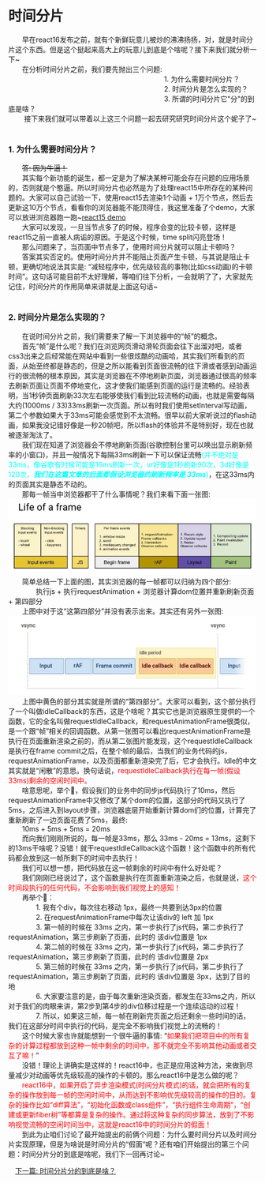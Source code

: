 # 时间分片

&emsp;&emsp;早在react16发布之前，就有个新鲜玩意儿被炒的沸沸扬扬，对，就是时间分片这个东西。但是这个挺起来高大上的玩意儿到底是个啥呢？接下来我们就分析一下~<br>
&emsp;&emsp;在分析时间分片之前，我们要先抛出三个问题: <br>
&emsp;&emsp;&emsp;&emsp;&emsp;&emsp;&emsp;&emsp;
&emsp;&emsp;&emsp;&emsp;&emsp;&emsp;&emsp;&emsp;
&emsp;&emsp;&emsp;&emsp;&emsp;&emsp;1. 为什么需要时间分片？<br>
&emsp;&emsp;&emsp;&emsp;&emsp;&emsp;&emsp;&emsp;
&emsp;&emsp;&emsp;&emsp;&emsp;&emsp;&emsp;&emsp;
&emsp;&emsp;&emsp;&emsp;&emsp;&emsp;2. 时间分片是怎么实现的？<br>
&emsp;&emsp;&emsp;&emsp;&emsp;&emsp;&emsp;&emsp;
&emsp;&emsp;&emsp;&emsp;&emsp;&emsp;&emsp;&emsp;
&emsp;&emsp;&emsp;&emsp;&emsp;&emsp;3. 所谓的时间分片它"分"的到底是啥？<br>
&emsp;&emsp; 接下来我们就可以带着以上这三个问题一起去研究研究时间分片这个妮子了~<br><br>
### 1. 为什么需要时间分片？
&emsp;&emsp;~~答: 因为牛逼！~~<br>
&emsp;&emsp;其实每个新功能的诞生，都一定是为了解决某种可能会存在问题的应用场景的，否则就是个憨逼。所以时间分片也必然是为了处理react15中所存在的某种问题的。大家可以自己试验一下，使用react15去渲染1个动画 + 1万个节点，然后去更新这10万个节点，看看你的浏览器能不能顶得住，我这里准备了个demo，大家可以放进浏览器跑一跑~[react15 demo](./index.html)<br>
&emsp;&emsp;大家可以发现，一旦当节点多了的时候，程序会变的比较卡顿，这样是react15之前一直被人病诟的原因。于是这个时候，time split闪亮登场！<br>
&emsp;&emsp;那么问题来了，当页面中节点多了，使用时间分片就可以阻止卡顿吗？<br>
&emsp;&emsp;答案其实否定的。使用时间分片并不能阻止页面产生卡顿，与其说是阻止卡顿，更确切地说法其实是: “减轻程序中，优先级较高的事物(比如css动画)的卡顿时间”。这句话可能目前不太好理解，等咱们往下分析，一会就明了了，大家就先记住，时间分片的作用简单来讲就是上面这句话~<br><br>
### 2. 时间分片是怎么实现的？
&emsp;&emsp;在说时间分片之前，我们需要来了解一下浏览器中的“帧”的概念。<br>
&emsp;&emsp;首先“帧”是什么呢？我们在浏览网页滑动滑轮页面会往下出溜对吧，或者css3出来之后经常能在网站中看到一些很炫酷的动画哈，其实我们所看到的页面，从始至终都是静态的，但是之所以能看到页面很流畅的往下滑或者感到动画运行的很流畅的根本原因，其实是浏览器在不停地刷新页面，浏览器通过很高的频率去刷新页面让页面不停地变化，这才使我们能感到页面的运行是流畅的。经验表明，当1秒钟页面刷新33次左右能够使我们看到比较流畅的动画，也就是需要每隔 大约(1000ms / 33)33ms刷新一次页面。所以有时我们使用setInterval写动画，第二个参数如果大于33ms可能会感觉到不太流畅。很早以前大家听说过的flash动画，如果我没记错好像是一秒20帧吧，所以flash的体验并不是特别好，现在也就被逐渐淘汰了。<br>
&emsp;&emsp;我们现在知道了浏览器会不停地刷新页面(谷歌控制台里可以唤出显示刷新频率的小窗口)，并且一般情况下每隔33ms刷新一下可以保证流畅<font color=#00ffff>(并不绝对是33ms，像谷歌有时候可能是16ms刷新一次，vr好像是1秒刷新90次，3d好像是120次，***我们在这篇文章的后面都假设浏览器的刷新频率是 33ms***)</font>，在这33ms内的页面其实是静态不动的。<br>
&emsp;&emsp;那每一帧当中浏览器都干了什么事情呢？我们来看下面一张图:
<img src='./frame.jpg'><br>
&emsp;&emsp;简单总结一下上面的图，其实浏览器的每一帧都可以归纳为四个部分: <br>
&emsp;&emsp;&emsp;&emsp;执行js + 执行requestAnimation + 浏览器计算dom位置并重新刷新页面 + 第四部分<br>
&emsp;&emsp;上图中对于这“这第四部分”并没有表示出来。其实还有另外一张图:<br>
<img src='./frame2.jpg'><br>
&emsp;&emsp;上图中黄色的部分其实就是所谓的“第四部分”。大家可以看到，这个部分执行了一个叫做idleCallback的东西，这是个啥呢？其实它也是浏览器原生提供的一个函数，它的全名叫做requestIdleCallback，和requestAnimationFrame很类似，是一个跟“帧”相关的回调函数。从第一张图可以看出requestAnimationFrame是执行在页面重新渲染之前的，而从第二张图片能发现，这个requestIdleCallback是执行在frame commit之后，在整个帧的最后，当我们的业务代码的js，requestAnimationFrame，以及页面都重新渲染完了后，它才会执行。Idle的中文其实就是“闲散”的意思。换句话说，<font color=red>requestIdleCallback执行在每一帧(假设33ms)剩余的空闲时间中。</font><br>
&emsp;&emsp;啥意思呢，举个🌰，假设我们的业务中的同步js代码执行了10ms，然后requestAnimationFrame中又修改了某个dom的位置，这部分的代码又执行了5ms，之后进入到layout步骤，浏览器底层开始重新计算dom们的位置，计算完了重新刷新了一边页面花费了5ms，最终:<br>
&emsp;&emsp;10ms + 5ms + 5ms = 20ms<br>
&emsp;&emsp;而向我们刚刚所说的，每一帧是33ms，那么 33ms - 20ms = 13ms，这剩下的13ms干啥呢？没错！就干requestIdleCallback这个函数！这个函数中的所有代码都会放到这一帧所剩下的时间中去执行！<br>
&emsp;&emsp;我们可以想一想，把代码放在这一帧剩余的时间中有什么好处呢？<br>
&emsp;&emsp;我们刚刚已经说过了，这个函数是执行在页面重新渲染之后，也就是说，<font color=red>这个时间段执行的任何代码，不会影响到我们视觉上的感知！</font><br>
&emsp;&emsp;再举个🌰：<br>
&emsp;&emsp;&emsp;&emsp;1. 我有个div，每次往右移动 1px，最终一共要到达3px的位置<br>
&emsp;&emsp;&emsp;&emsp;2. 在requestAnimationFrame中每次让该div的 left 加 1px<br>
&emsp;&emsp;&emsp;&emsp;3. 第一帧的时候在 33ms 之内，第一步执行了js代码，第二步执行了requestAnimation，第三步刷新了页面，此时的 该div位置是 1px<br>
&emsp;&emsp;&emsp;&emsp;4. 第二帧的时候在 33ms 之内，第一步执行了js代码，第二步执行了requestAnimation，第三步刷新了页面，此时的 该div位置是 2px<br>
&emsp;&emsp;&emsp;&emsp;5. 第三帧的时候在 33ms 之内，第一步执行了js代码，第二步执行了requestAnimation，第三步刷新了页面，此时的 该div位置是 3px，达到了目的地<br>
&emsp;&emsp;&emsp;&emsp;6. 大家要注意的是，由于每次重新渲染页面，都发生在33ms之内，所以对于我们的肉眼来讲，第2步到第4步的div位移过程是一个连续运动的过程！<br>
&emsp;&emsp;&emsp;&emsp;7. 所以，如果这三帧，每一帧在刷新完页面之后还剩余一些时间的话，我们在这部分时间中执行的代码，是完全不影响我们视觉上的流畅的！<br>
&emsp;&emsp;这个时候大家也许就能想到一个很牛逼的事情: “<font color=red>如果我们把项目中的所有复杂的计算过程都放到这种一帧中剩余的时间中，那不就完全不影响其他动画或者交互了嘛！</font>”<br>
&emsp;&emsp;没错！理论上讲确实是这样的！react16中，也正是应用这种方法，来做到尽量减少对动画等优先级较高的操作的卡顿的。那么react16中是怎么做的呢？<br>
&emsp;&emsp;<font color=red>react16中，如果开启了异步渲染模式(时间分片模式)的话，就会把所有的复杂的操作放到每一帧的空闲时间中，从而达到不影响优先级较高的操作的目的。复杂的操作比如“diff算法”，“初始化函数或class组件”，“执行组件生命周期”，“创建或更新fiber树”等都算是复杂的操作。通过将这种复杂的同步算法，放到了不影响视觉流畅的空闲时间当中，这就是react16中的时间分片的假面！</font><br>
&emsp;&emsp;到此为止咱们讨论了最开始提出的前俩个问题：为什么要时间分片以及时间分片实现原理，但是为啥说是时间分片的“假面”呢？还有咱们开始提出的第三个问题：时间分片分的到底是啥呢，我们下一回再讨论~


&emsp;[下一篇: 时间分片分的到底是啥？](../time-split2)<br>
